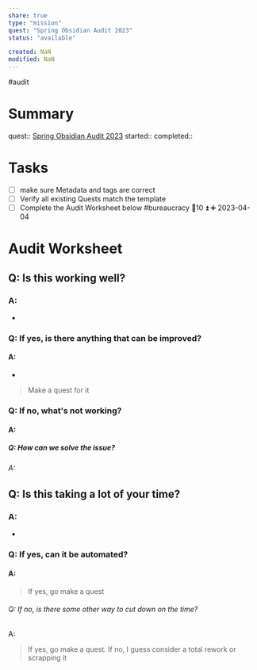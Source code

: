 ```yaml
---
share: true
type: "mission"
quest: "Spring Obsidian Audit 2023"
status: "available"

created: NaN 
modified: NaN
---
```

 #audit 
# Summary
quest:: [Spring Obsidian Audit 2023](./Spring%20Obsidian%20Audit%202023.md)
started:: 
completed::
# Tasks
- [ ] make sure Metadata and tags are correct
- [ ] Verify all existing Quests match the template
- [ ] Complete the Audit Worksheet below #bureaucracy 🥄10 ⏫ ➕ 2023-04-04

# Audit Worksheet
## Q: Is this working well?
### A: 
- 
### Q: If yes, is there anything that can be improved?
#### A:
- 
> Make a quest for it
### Q: If no, what's not working?
#### A:

##### Q: How can we solve the issue?
###### A: 

## Q: Is this taking a lot of your time?
### A:
- 
### Q: If yes, can it be automated?
#### A: 
> If yes, go make a quest
###### Q: If no, is there some other way to cut down on the time?
A: 
> If yes, go make a quest. If no, I guess consider a total rework or scrapping it